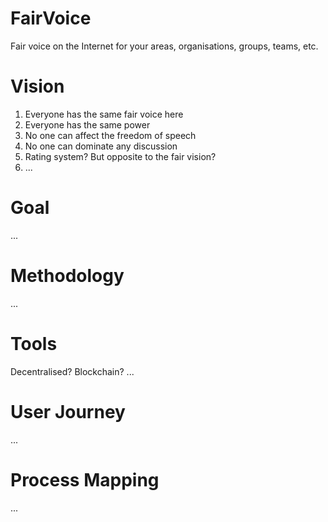 # FairVoice
Fair voice on the Internet for your areas, organisations, groups, teams, etc.

# Vision
1. Everyone has the same fair voice here
1. Everyone has the same power
1. No one can affect the freedom of speech
1. No one can dominate any discussion
1. Rating system? But opposite to the fair vision?
1. ...

# Goal
...

# Methodology
...

# Tools
Decentralised? Blockchain?
...

# User Journey
...

# Process Mapping
...
